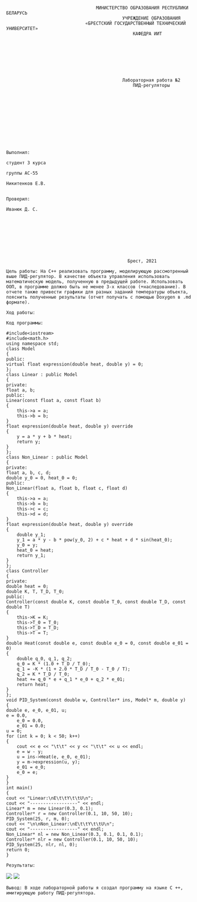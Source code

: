                                       МИНИСТЕРСТВО ОБРАЗОВАНИЯ РЕСПУБЛИКИ БЕЛАРУСЬ
                                                УЧРЕЖДЕНИЕ ОБРАЗОВАНИЯ 
                                  «БРЕСТСКИЙ ГОСУДАРСТВЕННЫЙ ТЕХНИЧЕСКИЙ УНИВЕРСИТЕТ»
                                                    КАФЕДРА ИИТ








                                                Лабораторная работа №2
                                                    ПИД-регуляторы











                                                                                Выполнил:
                                                                                студент 3 курса
                                                                                группы АС-55
                                                                                Никитенков Е.В.

                                                                                Проверил:
                                                                                Иванюк Д. С.









                                                  Брест, 2021  


```Цель работы: На C++ реализовать программу, моделирующую рассмотренный выше ПИД-регулятор. В качестве объекта управления использовать математическую модель, полученную в предыдущей работе. Использовать ООП, в программе должно быть не менее 3-х классов (+наследование). В отчете также привести графики для разных заданий температуры объекта, пояснить полученные результаты (отчет получать с помощью Doxygen в .md формате).```

```Ход работы:```

```Код программы:```

    
    #include<iostream>
    #include<math.h>
    using namespace std;
    class Model
    {
    public:
    virtual float expression(double heat, double y) = 0;
    };
    class Linear : public Model
    {
    private:
    float a, b;
    public:
    Linear(const float a, const float b)
    {
        this->a = a;
        this->b = b;
    }
    float expression(double heat, double y) override
    {
        y = a * y + b * heat;
        return y;
    }
    };
    class Non_Linear : public Model
    {
    private:
    float a, b, c, d;
    double y_0 = 0, heat_0 = 0;
    public:
    Non_Linear(float a, float b, float c, float d)
    {
        this->a = a;
        this->b = b;
        this->c = c;
        this->d = d;
    }
    float expression(double heat, double y) override
    {
        double y_1;
        y_1 = a * y - b * pow(y_0, 2) + c * heat + d * sin(heat_0);
        y_0 = y;
        heat_0 = heat;
        return y_1;
    }
    };
    class Controller
    {
    private:
    double heat = 0;
    double K, T, T_D, T_0;
    public:
    Controller(const double K, const double T_0, const double T_D, const double T)
    {
        this->K = K;
        this->T_0 = T_0;
        this->T_D = T_D;
        this->T = T;
    }
    double Heat(const double e, const double e_0 = 0, const double e_01 = 0)
    {
        double q_0, q_1, q_2;
        q_0 = K * (1.0 + T_D / T_0);
        q_1 = -K * (1 + 2.0 * T_D / T_0 - T_0 / T);
        q_2 = K * T_D / T_0;
        heat += q_0 * e + q_1 * e_0 + q_2 * e_01;
        return heat;
    }
    };
    void PID_System(const double w, Controller* ins, Model* m, double y)
    {
    double e, e_0, e_01, u;
    e = 0.0,
        e_0 = 0.0,
        e_01 = 0.0;
    u = 0;
    for (int k = 0; k < 50; k++)
    {
        cout << e << "\t\t" << y << "\t\t" << u << endl;
        e = w - y;
        u = ins->Heat(e, e_0, e_01);
        y = m->expression(u, y);
        e_01 = e_0;
        e_0 = e;
    }
    }
    int main()
    {
    cout << "Linear:\nE\t\tY\t\tU\n";
    cout << "------------------" << endl;
    Linear* m = new Linear(0.3, 0.1);
    Controller* r = new Controller(0.1, 10, 50, 10);
    PID_System(25, r, m, 0);
    cout << "\n\nNon_Linear:\nE\t\tY\t\tU\n";
    cout << "------------------" << endl;
    Non_Linear* nl = new Non_Linear(0.3, 0.1, 0.1, 0.1);
    Controller* nlr = new Controller(0.1, 10, 50, 10);
    PID_System(25, nlr, nl, 0);
    return 0;
    }
```Результаты:```

<img src="img/linear.png">
<img src="img/non_linear.png">


```Вывод: В ходе лабораторной работы я создал программу на языке C ++, имитирующую работу ПИД-регулятора. ```                          

